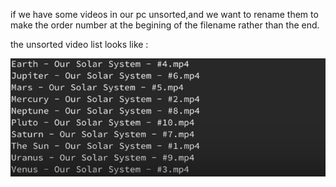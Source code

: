 if we  have some videos in our pc unsorted,and we want to rename them to make the order number at the begining of  the filename rather than the end. 

the unsorted video list looks like :

![python.unsorted.videos.list.png](python.unsorted.videos.list.png)